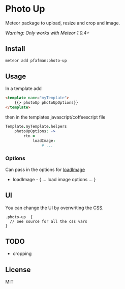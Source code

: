 Photo Up
====================

Meteor package to upload, resize and crop and image.

*Warning: Only works with Meteor 1.0.4+*

## Install

```bash
meteor add pfafman:photo-up
```

## Usage

In a template add
```html
<template name="myTemplate">
	{{> photoUp photoUpOptions}}
</template>
```

then in the templates javascript/coffeescript file
```coffeescript
Template.myTemplate.helpers
    photoUpOptions: ->
        rtn =
            loadImage:
                # ...
```

### Options

Can pass in the options for [loadImage](https://github.com/blueimp/JavaScript-Load-Image#options)
* loadImage - { ... load image options ... }



## UI
You can change the UI by overwriting the CSS.

```
.photo-up  {
  // See source for all the css vars
}
```


## TODO

* cropping


## License
MIT

